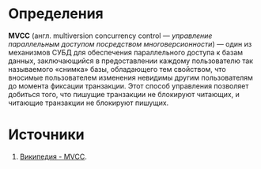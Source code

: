 # Определения

**MVCC** (англ. multiversion concurrency control — _управление параллельным доступом посредством многоверсионности_) — один из механизмов СУБД для обеспечения параллельного доступа к базам данных, заключающийся в предоставлении каждому пользователю так называемого «снимка» базы, обладающего тем свойством, что вносимые пользователем изменения невидимы другим пользователям до момента фиксации транзакции. Этот способ управления позволяет добиться того, что пишущие транзакции не блокируют читающих, и читающие транзакции не блокируют пишущих.

# Источники

1. [Википедия - MVCC](https://ru.wikipedia.org/wiki/MVCC).